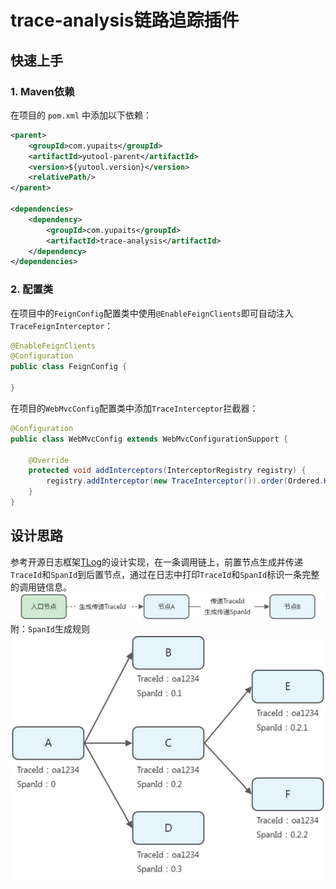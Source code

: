 # trace-analysis链路追踪插件

## 快速上手
### 1. Maven依赖
在项目的 `pom.xml` 中添加以下依赖：
```xml
<parent>
    <groupId>com.yupaits</groupId>
    <artifactId>yutool-parent</artifactId>
    <version>${yutool.version}</version>
    <relativePath/>
</parent>

<dependencies>
    <dependency>
        <groupId>com.yupaits</groupId>
        <artifactId>trace-analysis</artifactId>
    </dependency>
</dependencies>
```
### 2. 配置类
在项目中的`FeignConfig`配置类中使用`@EnableFeignClients`即可自动注入`TraceFeignInterceptor`：
```java
@EnableFeignClients
@Configuration
public class FeignConfig {

}
```
在项目的`WebMvcConfig`配置类中添加`TraceInterceptor`拦截器：
```java
@Configuration
public class WebMvcConfig extends WebMvcConfigurationSupport {

    @Override
    protected void addInterceptors(InterceptorRegistry registry) {
        registry.addInterceptor(new TraceInterceptor()).order(Ordered.HIGHEST_PRECEDENCE);
    }
}
```
## 设计思路
参考开源日志框架[TLog](https://tlog.yomahub.com/)的设计实现，在一条调用链上，前置节点生成并传递`TraceId`和`SpanId`到后置节点，通过在日志中打印`TraceId`和`SpanId`标识一条完整的调用链信息。
![](./trace-analysis链路追踪插件/1656647724640-168d40f7-88eb-4a3f-9669-afeace2d4047.jpeg)
附：`SpanId`生成规则
![](./trace-analysis链路追踪插件/1656647406697-bdcc4ad9-d8e5-4f85-8943-cf3949b39164.jpeg)
